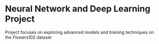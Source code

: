 # Neural Network and Deep Learning Project #
Project focuses on exploring advanced models and training techniques on the Flowers102 dataset
